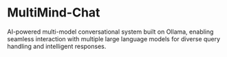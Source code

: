 # MultiMind-Chat
AI-powered multi-model conversational system built on Ollama, enabling seamless interaction with multiple large language models for diverse query handling and intelligent responses.
